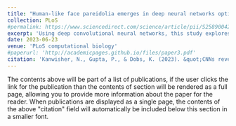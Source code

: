 ```yaml
---
title: "Human-like face pareidolia emerges in deep neural networks optimized for face and object recognition [Under Review]"
collection: PLoS
#permalink: https://www.sciencedirect.com/science/article/pii/S2589004223000536
excerpt: 'Using deep convolutional neural networks, this study explores face pareidolia, showing that a dual-task model trained on face and object recognition mimics human neural responses to real and perceived faces. The findings suggest that pareidolia arises from the brain's optimization for both detecting faces and distinguishing them from other objects in early and later processing stages, respectively.'
date: 2023-06-23
venue: 'PLoS computational biology'
#paperurl: 'http://academicpages.github.io/files/paper3.pdf'
citation: 'Kanwisher, N., Gupta, P., & Dobs, K. (2023). &quot;CNNs reveal the computational implausibility of the expertise hypothesis.&quot; <i>Iscience, 26(2)</i>.'
---
```


The contents above will be part of a list of publications, if the user clicks the link for the publication than the contents of section will be rendered as a full page, allowing you to provide more information about the paper for the reader. When publications are displayed as a single page, the contents of the above "citation" field will automatically be included below this section in a smaller font.
